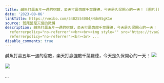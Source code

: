 ```yaml
---
title: 鹹魚打贏五年一遇的宿敵，楽天打贏強敵千葉羅德，今天是久保開心的一天！ [图片][图片]
date: '2023-08-06'
linkTitle: https://weibo.com/5402554084/Ndm9SgK1e
source: 鷲尾醬是天使的微博
description: 鹹魚打贏五年一遇的宿敵，楽天打贏強敵千葉羅德，今天是久保開心的一天！ <img style="" src="https://tvax4.sinaimg.cn/large/005TCz76gy1hgnabjuplkj31kw16otjx.jpg"
  referrerpolicy="no-referrer"><br><br><img style="" src="https://tvax2.sinaimg.cn/large/005TCz76gy1hgnabkhnvsj30zk0k0k1f.jpg"
  referrerpolicy="no-referrer"><br><br> ...
disable_comments: true
---
```

鹹魚打贏五年一遇的宿敵，楽天打贏強敵千葉羅德，今天是久保開心的一天！ <img style="" src="https://tvax4.sinaimg.cn/large/005TCz76gy1hgnabjuplkj31kw16otjx.jpg" referrerpolicy="no-referrer"><br><br><img style="" src="https://tvax2.sinaimg.cn/large/005TCz76gy1hgnabkhnvsj30zk0k0k1f.jpg" referrerpolicy="no-referrer"><br><br> ...